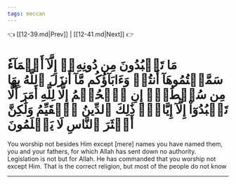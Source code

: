 ```yaml
---
tags: meccan
---
```


👈 [[12-39.md|Prev]] | [[12-41.md|Next]] 👉

# مَا تَعۡبُدُونَ مِن دُونِهِۦٓ إِلَّآ أَسۡمَآءٗ سَمَّيۡتُمُوهَآ أَنتُمۡ وَءَابَآؤُكُم مَّآ أَنزَلَ ٱللَّهُ بِهَا مِن سُلۡطَٰنٍۚ إِنِ ٱلۡحُكۡمُ إِلَّا لِلَّهِ أَمَرَ أَلَّا تَعۡبُدُوٓاْ إِلَّآ إِيَّاهُۚ ذَٰلِكَ ٱلدِّينُ ٱلۡقَيِّمُ وَلَٰكِنَّ أَكۡثَرَ ٱلنَّاسِ لَا يَعۡلَمُونَ

You worship not besides Him except [mere] names you have named them, you and your fathers, for which Allah has sent down no authority. Legislation is not but for Allah. He has commanded that you worship not except Him. That is the correct religion, but most of the people do not know

---

